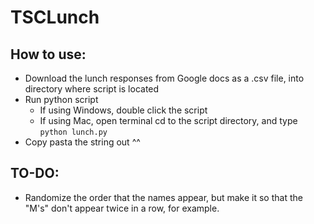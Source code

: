 TSCLunch
========
How to use:
------
* Download the lunch responses from Google docs as a .csv file, into directory where script is located
* Run python script 
  * If using Windows, double click the script
  * If using Mac, open terminal cd to the script directory, and type `python lunch.py`
* Copy pasta the string out ^^

TO-DO:
------
* Randomize the order that the names appear, but make it so that the "M's" don't appear twice in a row, for example.
